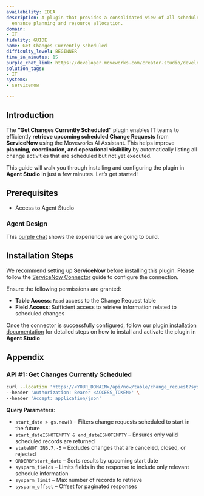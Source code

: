 ```yaml
---
availability: IDEA
description: A plugin that provides a consolidated view of all scheduled changes to
  enhance planning and resource allocation.
domain:
- IT
fidelity: GUIDE
name: Get Changes Currently Scheduled
difficulty_level: BEGINNER
time_in_minutes: 15
purple_chat_link: https://developer.moveworks.com/creator-studio/developer-tools/purple-chat?conversation=%7B%22startTimestamp%22%3A%2211%3A43+AM%22%2C%22messages%22%3A%5B%7B%22parts%22%3A%5B%7B%22richText%22%3A%22Can+you+show+me+a+consolidated+view+of+all+scheduled+changes+from+ServiceNow%3F%22%7D%5D%2C%22role%22%3A%22user%22%7D%2C%7B%22parts%22%3A%5B%7B%22reasoningSteps%22%3A%5B%7B%22richText%22%3A%22%3Cp%3EFinding+all+scheduled+changes+on+ServiceNow%3C%2Fp%3E%22%2C%22status%22%3A%22success%22%7D%2C%7B%22richText%22%3A%22Found+3+upcoming+changes+and+consolidated+them+for+you.%22%2C%22status%22%3A%22success%22%7D%5D%7D%2C%7B%22richText%22%3A%22%3Cp%3EHere+is+a+consolidated+view+of+all+scheduled+changes+from+%3Cb%3EServiceNow%3C%2Fb%3E+to+enhance+planning+and+resource+allocation%3A%3C%2Fp%3E%22%7D%2C%7B%22citations%22%3A%5B%7B%22citationTitle%22%3A%22CHG003001%22%2C%22connectorName%22%3A%22servicenow%22%7D%5D%7D%2C%7B%22richText%22%3A%22%3Cb%3EDescription%3A%3C%2Fb%3E+Upgrade+Production+Database%3Cbr%3E%3Cb%3EPlanned+Start%3A%3C%2Fb%3E+2024-09-15+01%3A00+AM+UTC%3Cbr%3E%3Cb%3EPlanned+End%3A%3C%2Fb%3E+2024-09-15+04%3A00+AM+UTC%22%7D%2C%7B%22citations%22%3A%5B%7B%22citationTitle%22%3A%22CHG003002%22%2C%22connectorName%22%3A%22servicenow%22%7D%5D%7D%2C%7B%22richText%22%3A%22%3Cb%3EDescription%3A%3C%2Fb%3E+Deploy+new+CRM+application%3Cbr%3E%3Cb%3EPlanned+Start%3A%3C%2Fb%3E+2024-09-21+10%3A00+PM+UTC%3Cbr%3E%3Cb%3EPlanned+End%3A%3C%2Fb%3E+2024-09-22+02%3A00+AM+UTC%22%7D%2C%7B%22citations%22%3A%5B%7B%22citationTitle%22%3A%22CHG003003%22%2C%22connectorName%22%3A%22servicenow%22%7D%5D%7D%2C%7B%22richText%22%3A%22%3Cb%3EDescription%3A%3C%2Fb%3E+Network+switch+replacement+in+DC-01%3Cbr%3E%3Cb%3EPlanned+Start%3A%3C%2Fb%3E+2024-09-28+02%3A00+AM+UTC%3Cbr%3E%3Cb%3EPlanned+End%3A%3C%2Fb%3E+2024-09-28+03%3A00+AM+UTC%22%7D%5D%2C%22role%22%3A%22assistant%22%7D%5D%7D
solution_tags:
- IT
systems:
- servicenow

---
```

## Introduction

The **“Get Changes Currently Scheduled”** plugin enables IT teams to efficiently **retrieve upcoming scheduled Change Requests** from **ServiceNow** using the Moveworks AI Assistant. This helps improve **planning, coordination, and operational visibility** by automatically listing all change activities that are scheduled but not yet executed.

This guide will walk you through installing and configuring the plugin in **Agent Studio** in just a few minutes. Let’s get started!

## **Prerequisites**

- Access to Agent Studio

### Agent Design

This [purple chat](https://developer.moveworks.com/creator-studio/developer-tools/purple-chat/?conversation=%7B%22startTimestamp%22%3A%2211%3A43+AM%22%2C%22messages%22%3A%5B%7B%22parts%22%3A%5B%7B%22richText%22%3A%22Can+you+show+me+a+consolidated+view+of+all+scheduled+changes+from+ServiceNow%3F%22%7D%5D%2C%22role%22%3A%22user%22%7D%2C%7B%22parts%22%3A%5B%7B%22reasoningSteps%22%3A%5B%7B%22richText%22%3A%22%3Cp%3EFinding+all+scheduled+changes+on+ServiceNow%3C%2Fp%3E%22%2C%22status%22%3A%22success%22%7D%2C%7B%22richText%22%3A%22Found+3+upcoming+changes+and+consolidated+them+for+you.%22%2C%22status%22%3A%22success%22%7D%5D%7D%2C%7B%22richText%22%3A%22%3Cp%3EHere+is+a+consolidated+view+of+all+scheduled+changes+from+%3Cb%3EServiceNow%3C%2Fb%3E+to+enhance+planning+and+resource+allocation%3A%3C%2Fp%3E%22%7D%2C%7B%22citations%22%3A%5B%7B%22citationTitle%22%3A%22CHG003001%22%2C%22connectorName%22%3A%22servicenow%22%7D%5D%7D%2C%7B%22richText%22%3A%22%3Cb%3EDescription%3A%3C%2Fb%3E+Upgrade+Production+Database%3Cbr%3E%3Cb%3EPlanned+Start%3A%3C%2Fb%3E+2024-09-15+01%3A00+AM+UTC%3Cbr%3E%3Cb%3EPlanned+End%3A%3C%2Fb%3E+2024-09-15+04%3A00+AM+UTC%22%7D%2C%7B%22citations%22%3A%5B%7B%22citationTitle%22%3A%22CHG003002%22%2C%22connectorName%22%3A%22servicenow%22%7D%5D%7D%2C%7B%22richText%22%3A%22%3Cb%3EDescription%3A%3C%2Fb%3E+Deploy+new+CRM+application%3Cbr%3E%3Cb%3EPlanned+Start%3A%3C%2Fb%3E+2024-09-21+10%3A00+PM+UTC%3Cbr%3E%3Cb%3EPlanned+End%3A%3C%2Fb%3E+2024-09-22+02%3A00+AM+UTC%22%7D%2C%7B%22citations%22%3A%5B%7B%22citationTitle%22%3A%22CHG003003%22%2C%22connectorName%22%3A%22servicenow%22%7D%5D%7D%2C%7B%22richText%22%3A%22%3Cb%3EDescription%3A%3C%2Fb%3E+Network+switch+replacement+in+DC-01%3Cbr%3E%3Cb%3EPlanned+Start%3A%3C%2Fb%3E+2024-09-28+02%3A00+AM+UTC%3Cbr%3E%3Cb%3EPlanned+End%3A%3C%2Fb%3E+2024-09-28+03%3A00+AM+UTC%22%7D%5D%2C%22role%22%3A%22assistant%22%7D%5D%7D) shows the experience we are going to build.

## **Installation Steps**

We recommend setting up **ServiceNow** before installing this plugin. Please follow the [ServiceNow Connector](https://developer.moveworks.com/marketplace/package/?id=servicenow&hist=home%2Cbrws#how-to-implement) guide to configure the connection.

Ensure the following permissions are granted:

- **Table Access**: `Read` access to the Change Request table
- **Field Access**: Sufficient access to retrieve information related to scheduled changes

Once the connector is successfully configured, follow our [plugin installation documentation](https://help.moveworks.com/docs/ai-agent-marketplace-installation) for detailed steps on how to install and activate the plugin in **Agent Studio**

## **Appendix**

### API #1: **Get Changes Currently Scheduled**

```bash
curl --location 'https://<YOUR_DOMAIN>/api/now/table/change_request?sysparm_query=start_date%3Ejavascript%3Ags.now()%5Estart_dateISNOTEMPTY%5Eend_dateISNOTEMPTY%5EstateNOT%20IN6%2C7%2C-5%5EORDERBYstart_date&sysparm_fields=number%2Cshort_description%2Cstart_date%2Cend_date&sysparm_limit=10&sysparm_offset=0' \
--header 'Authorization: Bearer <ACCESS_TOKEN>' \
--header 'Accept: application/json'
```

**Query Parameters:**

- `start_date > gs.now()` – Filters change requests scheduled to start in the future
- `start_dateISNOTEMPTY & end_dateISNOTEMPTY` – Ensures only valid scheduled records are returned
- `stateNOT IN6,7,-5` – Excludes changes that are canceled, closed, or rejected
- `ORDERBYstart_date` – Sorts results by upcoming start date
- `sysparm_fields` – Limits fields in the response to include only relevant schedule information
- `sysparm_limit` – Max number of records to retrieve
- `sysparm_offset` – Offset for paginated responses
